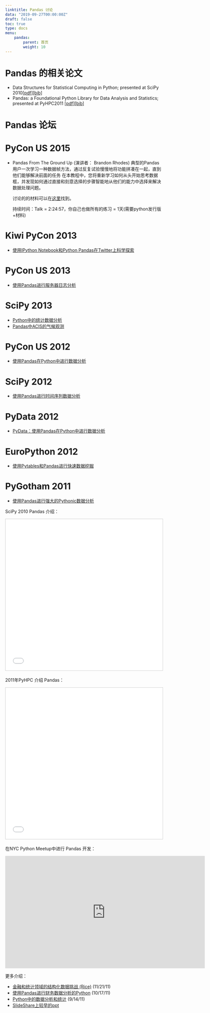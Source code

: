 ```yaml
---
linktitle: Pandas 讨论
data: "2019-09-27T00:00:00Z"
draft: false
toc: true
type: docs
menu:
    pandas:
        parent: 首页
        weight: 10
---
```




# Pandas 的相关论文

- Data Structures for Statistical Computing in Python; presented at SciPy 2010[[pdf]](http://jarrodmillman.com/scipy2010/pdfs/mckinney.pdf)[[bib]](http://Pandas.pydata.org/_downloads/reference_data_structures.bib)
- Pandas: a Foundational Python Library for Data Analysis and Statistics; presented at PyHPC2011 [[pdf]](https://www.scribd.com/doc/71048089/Pandas-a-Foundational-Python-Library-for-Data-Analysis-and-Statistics)[[bib]](http://Pandas.pydata.org/_downloads/reference_foundational_library.bib)

# Pandas 论坛

# PyCon US 2015

- Pandas From The Ground Up (演讲者： Brandon Rhodes)
    典型的Pandas用户一次学习一种数据帧方法，通过反复试验慢慢地将功能拼凑在一起，直到他们能够解决前面的任务 在本教程中，您将重新学习如何从头开始思考数据框，并发现如何通过直接和刻意选择的步骤智能地从他们的能力中选择来解决数据处理问题。
    
    讨论的的材料可以在[这里](https://github.com/brandon-rhodes/pycon-Pandas-tutorial)找到。
    
    持续时间：Talk = 2:24:57，你自己也做所有的练习 = 1天(需要python发行版+材料)

# Kiwi PyCon 2013

- [使用IPython Notebook和Python Pandas在Twitter上科学探索](http://pyvideo.org/video/2443/exploring-science-on-twitter-with-ipython-noteboo-)

# PyCon US 2013

- [使用Pandas进行服务器日志分析](http://pyvideo.org/video/1745/server-log-analysis-with-Pandas-0)

# SciPy 2013

- [Python中的统计数据分析](http://pyvideo.org/video/2063/statistical-data-analysis-in-python-scipy2013-tu-6)
- [Pandas中ACIS的气候观测](http://pyvideo.org/video/1982/climate-observations-from-acis-in-Pandas-scipy-2)

# PyCon US 2012

- [使用Pandas在Python中进行数据分析](http://pyvideo.org/video/1982/climate-observations-from-acis-in-Pandas-scipy-2)

# SciPy 2012

- [使用Pandas进行时间序列数据分析](http://pyvideo.org/video/611/data-analysis-in-python-with-Pandas)

# PyData 2012

- [PyData：使用Pandas在Python中进行数据分析](http://pyvideo.org/video/970/pydata-data-analysis-in-python-with-Pandas)

# EuroPython 2012

- [使用Pytables和Pandas进行快速数据挖掘](http://pyvideo.org/video/1255/fast-data-mining-with-pytables-and-Pandas)

# PyGotham 2011

- [使用Pandas进行强大的Pythonic数据分析](http://pyvideo.org/video/487/pygotham-2011--powerful-pythonic-data-analysis-us)

SciPy 2010 Pandas 介绍：

<iframe src="//www.slideshare.net/slideshow/embed_code/key/BCN6Qeo0KC26ol" width="595" height="485" frameborder="0" marginwidth="0" marginheight="0" scrolling="no" style="border:1px solid #CCC; border-width:1px; margin-bottom:5px; max-width: 100%;" allowfullscreen> </iframe>

2011年PyHPC 介绍 Pandas：

<iframe src="//www.slideshare.net/slideshow/embed_code/key/4BpC26SboWX2xM" width="595" height="485" frameborder="0" marginwidth="0" marginheight="0" scrolling="no" style="border:1px solid #CCC; border-width:1px; margin-bottom:5px; max-width: 100%;" allowfullscreen> </iframe>

在NYC Python Meetup中进行 Pandas 开发：

<iframe src="https://player.vimeo.com/video/35090565" width="640" height="360" frameborder="0" webkitallowfullscreen mozallowfullscreen allowfullscreen></iframe>

更多介绍：

- [金融和统计领域的结构化数据挑战 (Rice)](https://www.slideshare.net/wesm/structured-data-challenges-in-finance-and-statistics) (11/21/11)
- [使用Pandas进行财务数据分析的Python](https://www.slideshare.net/wesm/python-for-financial-data-analysis-with-Pandas) (10/17/11)
- [Python中的数据分析和统计](https://www.slideshare.net/wesm/data-analysis-and-statistics-in-python-using-Pandas-and-statsmodels) (9/14/11)
- [SlideShare上较早的ppt](https://www.slideshare.net/wesm)